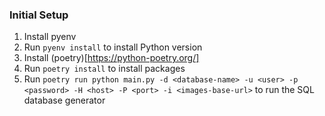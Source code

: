 ### Initial Setup
1. Install pyenv
2. Run `pyenv install` to install Python version
2. Install (poetry)[https://python-poetry.org/]
3. Run `poetry install` to install packages
4. Run `poetry run python main.py -d <database-name> -u <user> -p <password> -H <host> -P <port> -i <images-base-url>` to run the SQL database generator